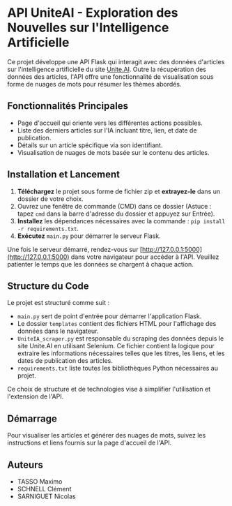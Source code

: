 # API UniteAI - Exploration des Nouvelles sur l'Intelligence Artificielle

Ce projet développe une API Flask qui interagit avec des données d'articles sur l'intelligence artificielle du site [Unite.AI](https://www.unite.ai/category/artificial-intelligence/). Outre la récupération des données des articles, l'API offre une fonctionnalité de visualisation sous forme de nuages de mots pour résumer les thèmes abordés.

## Fonctionnalités Principales

- Page d'accueil qui oriente vers les différentes actions possibles.
- Liste des derniers articles sur l'IA incluant titre, lien, et date de publication.
- Détails sur un article spécifique via son identifiant.
- Visualisation de nuages de mots basée sur le contenu des articles.

## Installation et Lancement

1. **Téléchargez** le projet sous forme de fichier zip et **extrayez-le** dans un dossier de votre choix.
2. Ouvrez une fenêtre de commande (CMD) dans ce dossier (Astuce : tapez `cmd` dans la barre d'adresse du dossier et appuyez sur Entrée).
3. **Installez** les dépendances nécessaires avec la commande : `pip install -r requirements.txt`.
4. **Exécutez** `main.py` pour démarrer le serveur Flask.

Une fois le serveur démarré, rendez-vous sur [http://127.0.0.1:5000](http://127.0.0.1:5000) dans votre navigateur pour accéder à l'API. Veuillez patienter le temps que les données se chargent à chaque action.

## Structure du Code

Le projet est structuré comme suit :

- `main.py` sert de point d'entrée pour démarrer l'application Flask.
- Le dossier `templates` contient des fichiers HTML pour l'affichage des données dans le navigateur.
- `UniteIA_scraper.py` est responsable du scraping des données depuis le site Unite.AI en utilisant Selenium. Ce fichier contient la logique pour extraire les informations nécessaires telles que les titres, les liens, et les dates de publication des articles.
- `requirements.txt` liste toutes les bibliothèques Python nécessaires au projet.

Ce choix de structure et de technologies vise à simplifier l'utilisation et l'extension de l'API.

## Démarrage 

Pour visualiser les articles et générer des nuages de mots, suivez les instructions et liens fournis sur la page d'accueil de l'API.

## Auteurs

- TASSO Maximo
- SCHNELL Clément
- SARNIGUET Nicolas

